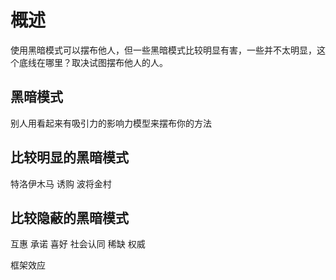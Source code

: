 # 概述
使用黑暗模式可以摆布他人，但一些黑暗模式比较明显有害，一些并不太明显，这个底线在哪里？取决试图摆布他人的人。

## 黑暗模式
别人用看起来有吸引力的影响力模型来摆布你的方法

## 比较明显的黑暗模式
特洛伊木马
诱购
波将金村

## 比较隐蔽的黑暗模式
互惠
承诺
喜好
社会认同
稀缺
权威

框架效应
